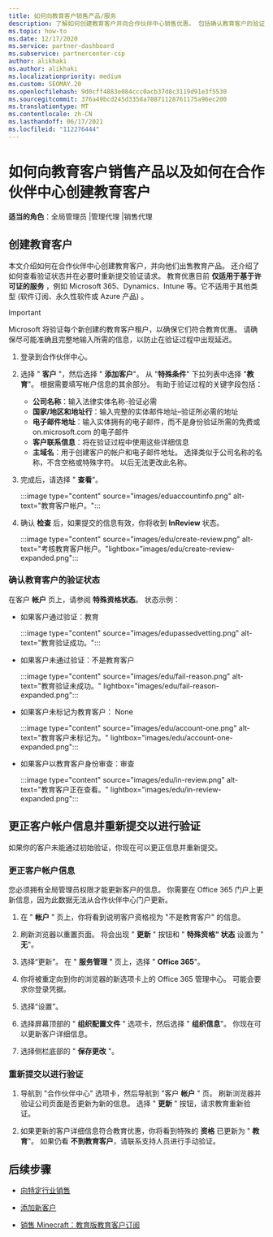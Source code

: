 ```yaml
---
title: 如何向教育客户销售产品/服务
description: 了解如何创建教育客户并向合作伙伴中心销售优惠。 包括确认教育客户的验证状态。
ms.topic: how-to
ms.date: 12/17/2020
ms.service: partner-dashboard
ms.subservice: partnercenter-csp
author: alikhaki
ms.author: alikhaki
ms.localizationpriority: medium
ms.custom: SEOMAY.20
ms.openlocfilehash: 9d0cff4883e084ccc0acb37d8c3119d91e3f5530
ms.sourcegitcommit: 376a49bcd245d3358a78871128761175a96ec200
ms.translationtype: MT
ms.contentlocale: zh-CN
ms.lasthandoff: 06/17/2021
ms.locfileid: "112276444"
---
```

# <a name="how-to-sell-offers-to-education-customers-and-how-to-create-an-education-customer-in-partner-center"></a>如何向教育客户销售产品以及如何在合作伙伴中心创建教育客户

**适当的角色**：全局管理员 |管理代理 |销售代理

## <a name="create-an-education-customer"></a>创建教育客户

本文介绍如何在合作伙伴中心创建教育客户，并向他们出售教育产品。 还介绍了如何查看验证状态并在必要时重新提交验证请求。 教育优惠目前 **仅适用于基于许可证的服务** ，例如 Microsoft 365、Dynamics、Intune 等。它不适用于其他类型 (软件订阅、永久性软件或 Azure 产品) 。

> [!IMPORTANT]
> Microsoft 将验证每个新创建的教育客户租户，以确保它们符合教育优惠。  请确保尽可能准确且完整地输入所需的信息，以防止在验证过程中出现延迟。

1. 登录到合作伙伴中心。

2. 选择 " **客户** "，然后选择 " **添加客户**"。 从 "**特殊条件**" 下拉列表中选择 "**教育**"。  根据需要填写帐户信息的其余部分。  有助于验证过程的关键字段包括：

   - **公司名称**：输入法律实体名称-验证必需
   - **国家/地区和地址行**：输入完整的实体邮件地址–验证所必需的地址
   - **电子邮件地址**：输入实体拥有的电子邮件，而不是身份验证所需的免费或 on.microsoft.com 的电子邮件
   - **客户联系信息**：将在验证过程中使用这些详细信息
   - **主域名**：用于创建客户的帐户和电子邮件地址。  选择类似于公司名称的名称，不含空格或特殊字符。  以后无法更改此名称。

3. 完成后，请选择 " **查看**"。

   :::image type="content" source="images/eduaccountinfo.png" alt-text="教育客户帐户。":::

4. 确认 **检查** 后，如果提交的信息有效，你将收到 **InReview** 状态。 

    :::image type="content" source="images/edu/create-review.png" alt-text="考核教育客户帐户。"lightbox="images/edu/create-review-expanded.png":::

### <a name="confirm-your-education-customers-verification-status"></a>确认教育客户的验证状态

在客户 **帐户** 页上，请参阅 **特殊资格状态**。
状态示例：

- 如果客户通过验证：教育

   :::image type="content" source="images/edupassedvetting.png" alt-text="教育验证成功。":::

- 如果客户未通过验证：不是教育客户

   :::image type="content" source="images/edu/fail-reason.png" alt-text="教育验证未成功。" lightbox="images/edu/fail-reason-expanded.png":::

- 如果客户未标记为教育客户： None

   :::image type="content" source="images/edu/account-one.png" alt-text="教育客户未标记为。" lightbox="images/edu/account-one-expanded.png":::

- 如果客户以教育客户身份审查：审查

    :::image type="content" source="images/edu/in-review.png" alt-text="教育客户正在查看。" lightbox="images/edu/in-review-expanded.png":::

## <a name="correct-the-customer-account-info-and-resubmit-for-verification"></a>更正客户帐户信息并重新提交以进行验证

如果你的客户未能通过初始验证，你现在可以更正信息并重新提交。

### <a name="correct-the-customer-account-information"></a>更正客户帐户信息

您必须拥有全局管理员权限才能更新客户的信息。 你需要在 Office 365 门户上更新信息，因为此数据无法从合作伙伴中心门户更新。

1. 在 " **帐户** " 页上，你将看到说明客户资格视为 "不是教育客户" 的信息。

2. 刷新浏览器以重置页面。 将会出现 " **更新** " 按钮和 " **特殊资格" 状态** 设置为 " **无**"。

3. 选择“更新”。 在 " **服务管理** " 页上，选择 " **Office 365**"。

4. 你将被重定向到你的浏览器的新选项卡上的 Office 365 管理中心。 可能会要求你登录凭据。

5. 选择“设置”。

6. 选择屏幕顶部的 " **组织配置文件** " 选项卡，然后选择 " **组织信息**"。 你现在可以更新客户详细信息。

7. 选择侧栏底部的 " **保存更改** "。  

### <a name="resubmit-for-verification"></a>重新提交以进行验证

1. 导航到 "合作伙伴中心" 选项卡，然后导航到 "客户 **帐户** " 页。 刷新浏览器并验证公司页面是否更新为新的信息。 选择 " **更新** " 按钮，请求教育重新验证。

2. 如果更新的客户详细信息符合教育优惠，你将看到特殊的 **资格** 已更新为 " **教育**"。 如果仍看 **不到教育客户**，请联系支持人员进行手动验证。

## <a name="next-steps"></a>后续步骤

- [向特定行业销售](get-special-pricing-for-offers.md)

- [添加新客户](add-a-new-customer.md)

- [销售 Minecraft：教育版教育客户订阅](minecraft-subscriptions.md)

